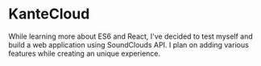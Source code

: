# KanteCloud
While learning more about ES6 and React, I've decided to test myself and build a web application using SoundClouds API.
I plan on adding various features while creating an unique experience.
